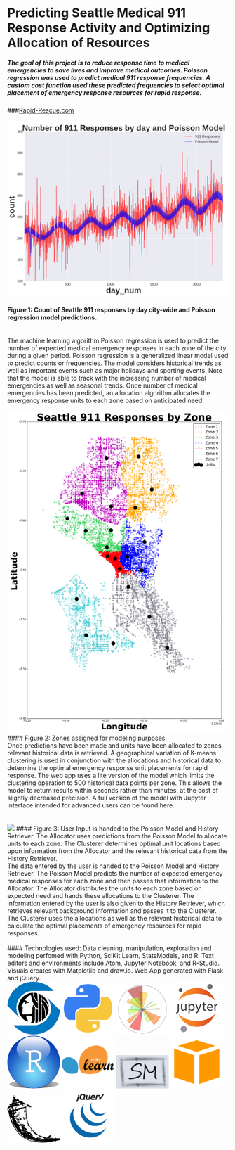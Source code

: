 # Predicting Seattle Medical 911 Response Activity and Optimizing Allocation of Resources

##### The goal of this project is to reduce response time to medical emergencies to save lives and improve medical outcomes. Poisson regression was used to predict medical 911 response frequencies. A custom cost function used these predicted frequencies to select optimal placement of emergency response resources for rapid response.
###<a href="url">Rapid-Rescue.com</a>
<br><br>
<img src="images/data_and_model.png" width="800">
#### Figure 1: Count of Seattle 911 responses by day city-wide and Poisson regression model predictions.
<br>
The machine learning algorithm Poisson regression is used to predict the number of expected medical emergency responses in each zone of the city during a given period. Poisson regression is a generalized linear model used to predict counts or frequencies. The model considers historical trends as well as important events such as major holidays and sporting events. Note that the model is able to track with the increasing number of medical emergencies as well as seasonal trends. Once number of medical emergencies has been predicted, an allocation algorithm allocates the emergency response units to each zone based on anticipated need.
<br><br>
<img src="images/seattle_911_pred.png" width="600">
#### Figure 2: Zones assigned for modeling purposes.
<br>
Once predictions have been made and units have been allocated to zones, relevant historical data is retrieved. A geographical variation of K-means clustering is used in conjunction with the allocations and historical data to determine the optimal emergency response unit placements for rapid response. The web app uses a lite version of the model which limits the clustering operation to 500 historical data points per zone. This allows the model to return results within seconds rather than minutes, at the cost of slightly decreased precision. A full version of the model with Jupyter interface intended for advanced users can be found here.
<br><br><br>
<img src="images/structure.png" width="600">
#### Figure 3: User Input is handed to the Poisson Model and History Retriever. The Allocator uses predictions from the Poisson Model to allocate units to each zone. The Clusterer determines optimal unit locations based upon information from the Allocator and the relevant historical data from the History Retriever.
<br>
The data entered by the user is handed to the Poisson Model and History Retriever. The Poisson Model predicts the number of expected emergency medical responses for each zone and then passes that information to the Allocator. The Allocator distributes the units to each zone based on expected need and hands these allocations to the Clusterer. The information entered by the user is also given to the History Retriever, which retrieves relevant background information and passes it to the Clusterer. The Clusterer uses the allocations as well as the relevant historical data to calculate the optimal placements of emergency resources for rapid responses.
<br><br>
#### Technologies used:
Data cleaning, manipulation, exploration and modeling perfomed with Python, SciKit Learn, StatsModels, and R. Text editors and environments include Atom, Jupyter Notebook, and R-Studio. Visuals creates with Matplotlib and draw.io. Web App generated with Flask and jQuery.
<br>

<img src="images/logos/seattle.png" width="120">
<img src="images/logos/python.png" width="120">
<img src="images/logos/matplotlib.png" width="120">
<img src="images/logos/jupyter.png" width="120">
<img src="images/logos/r.png" width="120">
<img src="images/logos/sklearn.png" width="120">
<img src="images/logos/statsmodels.png" width="120">
<img src="images/logos/aws2.png" width="120">
<img src="images/logos/flask.png" width="120">
<img src="images/logos/jquery.png" width="120">
